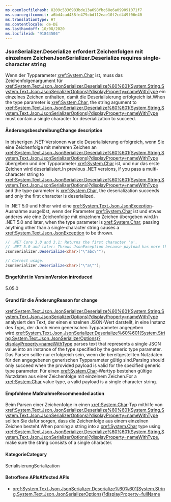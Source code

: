 ```yaml
---
ms.openlocfilehash: 8209c5336983bde13a698fbc68e6a099091071f7
ms.sourcegitcommit: a6bd4cad438fe479cbd112eae10f2cd449f06e40
ms.translationtype: HT
ms.contentlocale: de-DE
ms.lasthandoff: 10/08/2020
ms.locfileid: "91844504"
---
```

### <a name="jsonserializerdeserialize-requires-single-character-string"></a><span data-ttu-id="a7ec6-101">JsonSerializer.Deserialize erfordert Zeichenfolgen mit einzelnem Zeichen</span><span class="sxs-lookup"><span data-stu-id="a7ec6-101">JsonSerializer.Deserialize requires single-character string</span></span>

<span data-ttu-id="a7ec6-102">Wenn der Typparameter <xref:System.Char> ist, muss das Zeichenfolgenargument für <xref:System.Text.Json.JsonSerializer.Deserialize%60%601(System.String,System.Text.Json.JsonSerializerOptions)?displayProperty=nameWithType> ein einzelnes Zeichen enthalten, damit die Deserialisierung erfolgreich ist.</span><span class="sxs-lookup"><span data-stu-id="a7ec6-102">When the type parameter is <xref:System.Char>, the string argument to <xref:System.Text.Json.JsonSerializer.Deserialize%60%601(System.String,System.Text.Json.JsonSerializerOptions)?displayProperty=nameWithType> must contain a single character for deserialization to succeed.</span></span>

#### <a name="change-description"></a><span data-ttu-id="a7ec6-103">Änderungsbeschreibung</span><span class="sxs-lookup"><span data-stu-id="a7ec6-103">Change description</span></span>

<span data-ttu-id="a7ec6-104">In bisherigen .NET-Versionen war die Deserialisierung erfolgreich, wenn Sie eine Zeichenfolge mit mehreren Zeichen an <xref:System.Text.Json.JsonSerializer.Deserialize%60%601(System.String,System.Text.Json.JsonSerializerOptions)?displayProperty=nameWithType> übergeben und der Typparameter <xref:System.Char> ist, und nur das erste Zeichen wird deserialisiert.</span><span class="sxs-lookup"><span data-stu-id="a7ec6-104">In previous .NET versions, if you pass a multi-character string to <xref:System.Text.Json.JsonSerializer.Deserialize%60%601(System.String,System.Text.Json.JsonSerializerOptions)?displayProperty=nameWithType> and the type parameter is <xref:System.Char>, the deserialization succeeds and only the first character is deserialized.</span></span>

<span data-ttu-id="a7ec6-105">In .NET 5.0 und höher wird eine <xref:System.Text.Json.JsonException>-Ausnahme ausgelöst, wenn der Parameter <xref:System.Char> ist und etwas anderes wie eine Zeichenfolge mit einzelnem Zeichen übergeben wird.</span><span class="sxs-lookup"><span data-stu-id="a7ec6-105">In .NET 5.0 and later, when the type parameter is <xref:System.Char>, passing anything other than a single-character string causes a <xref:System.Text.Json.JsonException> to be thrown.</span></span>

```csharp
// .NET Core 3.0 and 3.1: Returns the first character 'a'.
// .NET 5.0 and later: Throws JsonException because payload has more than one character.
JsonSerializer.Deserialize<char>("\"abc\"");

// Correct usage.
JsonSerializer.Deserialize<char>("\"a\"");
```

#### <a name="version-introduced"></a><span data-ttu-id="a7ec6-106">Eingeführt in Version</span><span class="sxs-lookup"><span data-stu-id="a7ec6-106">Version introduced</span></span>

<span data-ttu-id="a7ec6-107">5.0</span><span class="sxs-lookup"><span data-stu-id="a7ec6-107">5.0</span></span>

#### <a name="reason-for-change"></a><span data-ttu-id="a7ec6-108">Grund für die Änderung</span><span class="sxs-lookup"><span data-stu-id="a7ec6-108">Reason for change</span></span>

<span data-ttu-id="a7ec6-109"><xref:System.Text.Json.JsonSerializer.Deserialize%60%601(System.String,System.Text.Json.JsonSerializerOptions)?displayProperty=nameWithType> analysiert den Text, der einen einzelnen JSON-Wert darstellt, in eine Instanz des Typs, der durch einen generischen Typparameter angegeben wird.</span><span class="sxs-lookup"><span data-stu-id="a7ec6-109"><xref:System.Text.Json.JsonSerializer.Deserialize%60%601(System.String,System.Text.Json.JsonSerializerOptions)?displayProperty=nameWithType> parses text that represents a single JSON value into an instance of the type specified by the generic type parameter.</span></span> <span data-ttu-id="a7ec6-110">Das Parsen sollte nur erfolgreich sein, wenn die bereitgestellten Nutzdaten für den angegebenen generischen Typparameter gültig sind.</span><span class="sxs-lookup"><span data-stu-id="a7ec6-110">Parsing should only succeed when the provided payload is valid for the specified generic type parameter.</span></span> <span data-ttu-id="a7ec6-111">Für einen <xref:System.Char>-Werttyp bestehen gültige Nutzdaten aus einer Zeichenfolge mit einzelnem Zeichen.</span><span class="sxs-lookup"><span data-stu-id="a7ec6-111">For a <xref:System.Char> value type, a valid payload is a single character string.</span></span>

#### <a name="recommended-action"></a><span data-ttu-id="a7ec6-112">Empfohlene Maßnahme</span><span class="sxs-lookup"><span data-stu-id="a7ec6-112">Recommended action</span></span>

<span data-ttu-id="a7ec6-113">Beim Parsen einer Zeichenfolge in einen <xref:System.Char>-Typ mithilfe von <xref:System.Text.Json.JsonSerializer.Deserialize%60%601(System.String,System.Text.Json.JsonSerializerOptions)?displayProperty=nameWithType> sollten Sie dafür sorgen, dass die Zeichenfolge aus einem einzelnen Zeichen besteht.</span><span class="sxs-lookup"><span data-stu-id="a7ec6-113">When parsing a string into a <xref:System.Char> type using <xref:System.Text.Json.JsonSerializer.Deserialize%60%601(System.String,System.Text.Json.JsonSerializerOptions)?displayProperty=nameWithType>, make sure the string consists of a single character.</span></span>

#### <a name="category"></a><span data-ttu-id="a7ec6-114">Kategorie</span><span class="sxs-lookup"><span data-stu-id="a7ec6-114">Category</span></span>

<span data-ttu-id="a7ec6-115">Serialisierung</span><span class="sxs-lookup"><span data-stu-id="a7ec6-115">Serialization</span></span>

#### <a name="affected-apis"></a><span data-ttu-id="a7ec6-116">Betroffene APIs</span><span class="sxs-lookup"><span data-stu-id="a7ec6-116">Affected APIs</span></span>

- <xref:System.Text.Json.JsonSerializer.Deserialize%60%601(System.String,System.Text.Json.JsonSerializerOptions)?displayProperty=fullName>

<!--

#### Affected APIs

- `M:System.Text.Json.JsonSerializer.Deserialize``1(System.String,System.Text.Json.JsonSerializerOptions)`

-->

